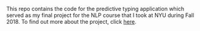This repo contains the code for the predictive typing application which served as my final project for the NLP course that I took at NYU during Fall 2018. To find out more about the project, click [here](gt941_Final%20Project%20Final%20Draft.pdf).
